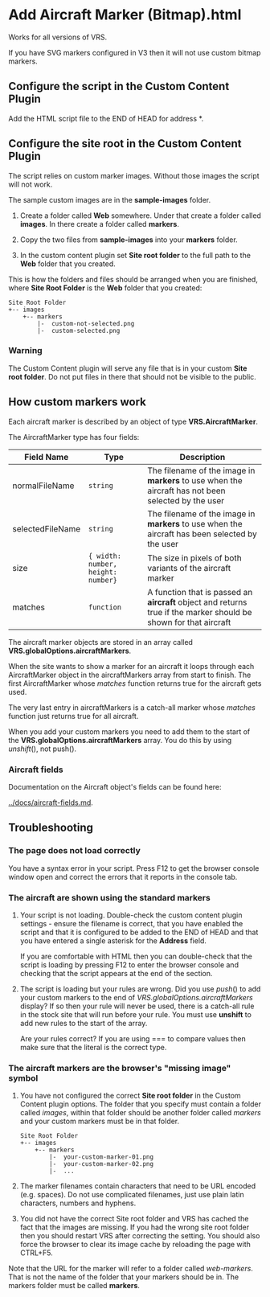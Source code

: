 # Add Aircraft Marker (Bitmap).html

Works for all versions of VRS.

If you have SVG markers configured in V3 then it will not use custom bitmap markers.

## Configure the script in the Custom Content Plugin
Add the HTML script file to the END of HEAD for address *.

## Configure the site root in the Custom Content Plugin
The script relies on custom marker images. Without those images the script will not work.

The sample custom images are in the **sample-images** folder.

1. Create a folder called **Web** somewhere. Under that create a folder called **images**.
   In there create a folder called **markers**.

2. Copy the two files from **sample-images** into your **markers** folder.

3. In the custom content plugin set **Site root folder** to the full path to the **Web** folder
   that you created.

This is how the folders and files should be arranged when you are finished, where **Site Root Folder**
is the **Web** folder that you created:

````
Site Root Folder
+-- images
    +-- markers
        |-  custom-not-selected.png
        |-  custom-selected.png
 ````


### Warning
The Custom Content plugin will serve any file that is in your custom **Site root folder**. Do not
put files in there that should not be visible to the public.

## How custom markers work

Each aircraft marker is described by an object of type **VRS.AircraftMarker**.

The AircraftMarker type has four fields:

|Field Name|Type|Description|
|----------|----|-----------|
|normalFileName|`string`|The filename of the image in **markers** to use when the aircraft has not been selected by the user|
|selectedFileName|`string`|The filename of the image in **markers** to use when the aircraft has been selected by the user|
|size|`{ width: number, height: number}`|The size in pixels of both variants of the aircraft marker|
|matches|`function`|A function that is passed an **aircraft** object and returns true if the marker should be shown for that aircraft|

The aircraft marker objects are stored in an array called **VRS.globalOptions.aircraftMarkers**.

When the site wants to show a marker for an aircraft it loops through each AircraftMarker object in the
aircraftMarkers array from start to finish. The first AircraftMarker whose *matches* function returns
true for the aircraft gets used.

The very last entry in aircraftMarkers is a catch-all marker whose *matches* function just returns true
for all aircraft.

When you add your custom markers you need to add them to the start of the **VRS.globalOptions.aircraftMarkers** array. You do this by using *unshift*(), not push().

### Aircraft fields

Documentation on the Aircraft object's fields can be found here:

[../docs/aircraft-fields.md](../docs/aircraft-fields.md).

## Troubleshooting

### The page does not load correctly

You have a syntax error in your script. Press F12 to get the browser console window open and correct
the errors that it reports in the console tab.

### The aircraft are shown using the standard markers

1. Your script is not loading. Double-check the custom content plugin settings - ensure the filename
   is correct, that you have enabled the script and that it is configured to be added to the END of
   HEAD and that you have entered a single asterisk for the **Address** field.

   If you are comfortable with HTML then you can double-check that the script is loading by pressing
   F12 to enter the browser console and checking that the script appears at the end of the <HEAD> section.

2. The script is loading but your rules are wrong. Did you use *push*() to add your custom markers to
   the end of *VRS.globalOptions.aircraftMarkers* display? If so then your rule will never be used,
   there is a catch-all rule in the stock site that will run before your rule. You must use **unshift**
   to add new rules to the start of the array.

   Are your rules correct? If you are using === to compare values then make sure that the literal is
   the correct type.

### The aircraft markers are the browser's "missing image" symbol

1. You have not configured the correct **Site root folder** in the Custom Content plugin options. The
   folder that you specify must contain a folder called *images*, within that folder should be another
   folder called *markers* and your custom markers must be in that folder.

   ````
   Site Root Folder
   +-- images
       +-- markers
           |-  your-custom-marker-01.png
           |-  your-custom-marker-02.png
           |-  ...
    ````

2. The marker filenames contain characters that need to be URL encoded (e.g. spaces). Do not use complicated
   filenames, just use plain latin characters, numbers and hyphens.

3. You did not have the correct Site root folder and VRS has cached the fact that the images are missing.
   If you had the wrong site root folder then you should restart VRS after correcting the setting. You should
   also force the browser to clear its image cache by reloading the page with CTRL+F5.

Note that the URL for the marker will refer to a folder called *web-markers*. That is not the name of the folder
that your markers should be in. The markers folder must be called **markers**.
